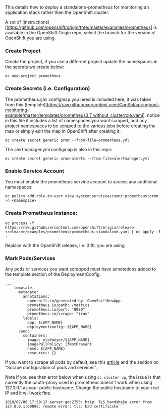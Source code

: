 This details how to deploy a standalone-prometheus for monitoring an application stack rather then the OpenShift cluster.

A set of (instructions)[https://github.com/openshift/origin/tree/master/examples/prometheus] is available in the OpenShift Origin repo, select the branch for the version of OpenShift you are using.

### Create Project

Create the project, if you use a different project update the namespaces in the secrets we create below:

```oc new-project prometheus```

### Create Secrets (i.e. Configuration)

The prometheus.yml configmap you need is included here, it was taken from this (template)[https://raw.githubusercontent.com/ConSol/springboot-monitoring-example/master/templates/prometheus3.7_without_clusterrole.yaml]. notice in this file it includes a list of namespaces you want scraped, add any project namespaces to be scraped to the various jobs before creating the map or simply edit the map in OpenShift after creating it.

```oc create secret generic prom --from-file=prometheus.yml```

The alertmanager.yml configmap is also in this repo:

```oc create secret generic prom-alerts --from-file=alertmanager.yml```

### Enable Service Account

You must enable the prometheus service account to access any additional namespaces:

```oc policy add-role-to-user view system:serviceaccount:prometheus:prom -n <namespace>```

### Create Prometheus Instance:

```oc process -f https://raw.githubusercontent.com/openshift/origin/release-<release>/examples/prometheus/prometheus-standalone.yaml | oc apply -f -```

Replace <release> with the OpenShift release, i.e. 3.10, you are using.

### Mark Pods/Services 

Any pods or services you want scrapped must have annotations added to the template section of the DeploymentConfig:

```
...
    template:
      metadata:
        annotations:
          openshift.io/generated-by: OpenShiftNewApp
          prometheus.io/path: /metrics
          prometheus.io/port: "8080"
          prometheus.io/scrape: "true"
        labels:
          app: ${APP_NAME}
          deploymentconfig: ${APP_NAME}
      spec:
        containers:
        - image: olafmeyer/${APP_NAME}
          imagePullPolicy: IfNotPresent
          name: ${APP_NAME}
          resources: {}
```

If you want to scrape all pods by default, see this [article](https://labs.consol.de/development/2018/01/19/openshift_application_monitoring.html) and the section on "Scrape configuration of pods and services".

Note if you see then error below when using ```oc cluster up```, the issue is that currently the oauth-proxy used in prometheus doesn't work when using 127.0.0.1 as your public hostname. Change the public hostname to your real IP and it will work fine.

```Post https://127.0.0.1:8443/oauth/token: x509: cannot validate certificate for 127.0.0.1 because it doesn't contain any IP SANs
2018/07/06 17:58:17 server.go:2753: http: TLS handshake error from 127.0.0.1:60896: remote error: tls: bad certificate```
